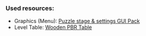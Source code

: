 ### Used resources:

- Graphics (Menu): [Puzzle stage & settings GUI Pack](https://assetstore.unity.com/packages/2d/gui/puzzle-stage-settings-gui-pack-147389)
- Level Table: [Wooden PBR Table](https://assetstore.unity.com/packages/3d/props/wooden-pbr-table-112005)
